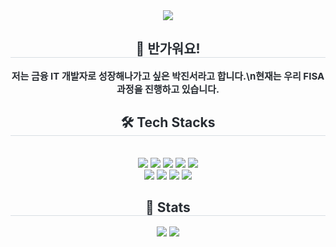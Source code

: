 <div align= "center">
    <img src="https://capsule-render.vercel.app/api?type=waving&color=0:f9dddd,100:eee1f9&height=240&text=Hi,%20I'm%20Jinseo%20Park&animation=fadeIn&fontColor=ffffff&fontSize=60" />
    </div>
    <div align= "center"> 
    <h2 style="border-bottom: 1px solid #d8dee4; color: #282d33;"> 🙌 반가워요! </h2>  
    <div style="font-weight: 700; font-size: 15px; text-align: center; color: #282d33;"> 저는 금융 IT 개발자로 성장해나가고 싶은 박진서라고 합니다.\n현재는 우리 FISA 과정을 진행하고 있습니다. </div> 
    </div>
    <div align= "center">
    <h2 style="border-bottom: 1px solid #d8dee4; color: #282d33;"> 🛠️ Tech Stacks </h2> <br> 
    <div style="margin: 0 auto; text-align: center;" align= "center"> <img src="https://img.shields.io/badge/C-A8B9CC?style=plastic&logo=C&logoColor=white">
          <img src="https://img.shields.io/badge/Docker-2496ED?style=plastic&logo=Docker&logoColor=white">
          <img src="https://img.shields.io/badge/Elasticsearch-005571?style=plastic&logo=Elasticsearch&logoColor=white">
          <img src="https://img.shields.io/badge/Github-181717?style=plastic&logo=Github&logoColor=white">
          <img src="https://img.shields.io/badge/Java-007396?style=plastic&logo=Java&logoColor=white">
          <br/><img src="https://img.shields.io/badge/MySQL-4479A1?style=plastic&logo=MySQL&logoColor=white">
          <img src="https://img.shields.io/badge/Python-3776AB?style=plastic&logo=Python&logoColor=white">
          <img src="https://img.shields.io/badge/PyTorch-EE4C2C?style=plastic&logo=PyTorch&logoColor=white">
          <img src="https://img.shields.io/badge/Tensorflow-FF6F00?style=plastic&logo=Tensorflow&logoColor=white">
          </div>
    </div>
    <div align= "center"> 
    <h2 style="border-bottom: 1px solid #d8dee4; color: #282d33;"> 🏅 Stats </h2> <div align= "center"> <img src="https://github-readme-stats.vercel.app/api?username=saesongtree&bg_color=60,f5e0e0,dbe2f5&title_color=000000&text_color=000000"
         /> <img src="https://github-readme-stats.vercel.app/api/top-langs/?username=saesongtree&layout=compact&bg_color=60,f5e0e0,dbe2f5&title_color=000000&text_color=000000"
           /> </div> 
    </div>
    
